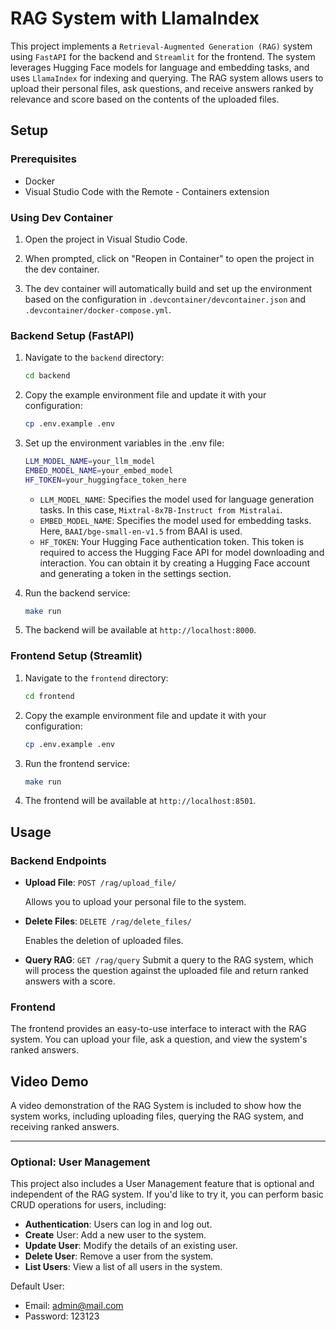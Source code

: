 # RAG System with LlamaIndex

This project implements a `Retrieval-Augmented Generation (RAG)` system using `FastAPI` for the backend and `Streamlit` for the frontend. The system leverages Hugging Face models for language and embedding tasks, and uses `LlamaIndex` for indexing and querying. The RAG system allows users to upload their personal files, ask questions, and receive answers ranked by relevance and score based on the contents of the uploaded files.

## Setup

### Prerequisites

- Docker
- Visual Studio Code with the Remote - Containers extension

### Using Dev Container

1. Open the project in Visual Studio Code.

2. When prompted, click on "Reopen in Container" to open the project in the dev container.

3. The dev container will automatically build and set up the environment based on the configuration in `.devcontainer/devcontainer.json` and `.devcontainer/docker-compose.yml`.

### Backend Setup (FastAPI)

1. Navigate to the `backend` directory:

   ```sh
   cd backend
   ```

2. Copy the example environment file and update it with your configuration:

   ```sh
   cp .env.example .env
   ```

3. Set up the environment variables in the .env file:

   ```sh
   LLM_MODEL_NAME=your_llm_model
   EMBED_MODEL_NAME=your_embed_model
   HF_TOKEN=your_huggingface_token_here
   ```

   - `LLM_MODEL_NAME`: Specifies the model used for language generation tasks. In this case, `Mixtral-8x7B-Instruct from Mistralai`.
   - `EMBED_MODEL_NAME`: Specifies the model used for embedding tasks. Here, `BAAI/bge-small-en-v1.5` from BAAI is used.
   - `HF_TOKEN`: Your Hugging Face authentication token. This token is required to access the Hugging Face API for model downloading and interaction. You can obtain it by creating a Hugging Face account and generating a token in the settings section.

4. Run the backend service:

   ```sh
   make run
   ```

5. The backend will be available at `http://localhost:8000`.

### Frontend Setup (Streamlit)

1. Navigate to the `frontend` directory:

   ```sh
   cd frontend
   ```

2. Copy the example environment file and update it with your configuration:

   ```sh
   cp .env.example .env
   ```

3. Run the frontend service:

   ```sh
   make run
   ```

4. The frontend will be available at `http://localhost:8501`.

## Usage

### Backend Endpoints

- **Upload File**: `POST /rag/upload_file/`

  Allows you to upload your personal file to the system.

- **Delete Files**: `DELETE /rag/delete_files/`

  Enables the deletion of uploaded files.

- **Query RAG**: `GET /rag/query`
  Submit a query to the RAG system, which will process the question against the uploaded file and return ranked answers with a score.

### Frontend

The frontend provides an easy-to-use interface to interact with the RAG system. You can upload your file, ask a question, and view the system's ranked answers.

## Video Demo

A video demonstration of the RAG System is included to show how the system works, including uploading files, querying the RAG system, and receiving ranked answers.



---

### Optional: User Management

This project also includes a User Management feature that is optional and independent of the RAG system. If you'd like to try it, you can perform basic CRUD operations for users, including:

- **Authentication**: Users can log in and log out.
- **Create** User: Add a new user to the system.
- **Update User**: Modify the details of an existing user.
- **Delete User**: Remove a user from the system.
- **List Users**: View a list of all users in the system.

Default User:

- Email: admin@mail.com
- Password: 123123
